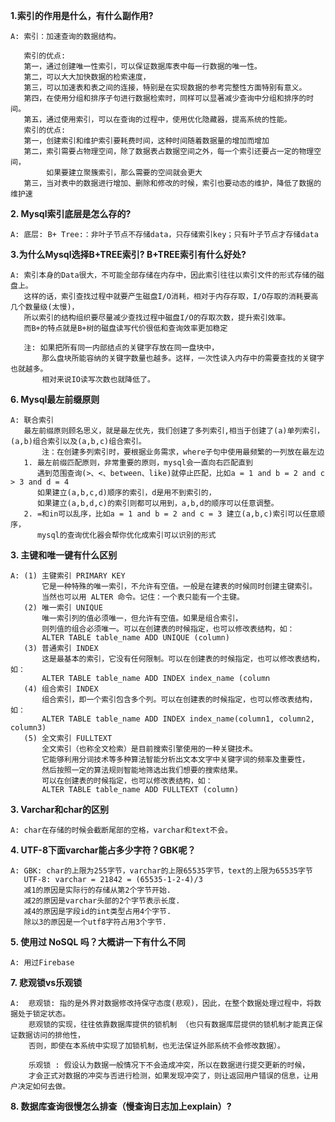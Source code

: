 **1.索引的作用是什么，有什么副作用?**
  
	A: 索引：加速查询的数据结构。
    
       索引的优点:
       第一，通过创建唯一性索引，可以保证数据库表中每一行数据的唯一性。 
       第二，可以大大加快数据的检索速度， 
       第三，可以加速表和表之间的连接，特别是在实现数据的参考完整性方面特别有意义。 
       第四，在使用分组和排序子句进行数据检索时，同样可以显著减少查询中分组和排序的时间。 
       第五，通过使用索引，可以在查询的过程中，使用优化隐藏器，提高系统的性能。
       索引的优点:
       第一，创建索引和维护索引要耗费时间，这种时间随着数据量的增加而增加
       第二，索引需要占物理空间，除了数据表占数据空间之外，每一个索引还要占一定的物理空间，
            如果要建立聚簇索引，那么需要的空间就会更大
       第三，当对表中的数据进行增加、删除和修改的时候，索引也要动态的维护，降低了数据的维护速

**2. Mysql索引底层是怎么存的?**

	A: 底层: B+ Tree:：非叶子节点不存储data，只存储索引key；只有叶子节点才存储data

**3.为什么Mysql选择B+TREE索引? B+TREE索引有什么好处?**

	A: 索引本身的Data很大，不可能全部存储在内存中，因此索引往往以索引文件的形式存储的磁盘上。
	   这样的话，索引查找过程中就要产生磁盘I/O消耗，相对于内存存取，I/O存取的消耗要高几个数量级(太慢)，
	   所以索引的结构组织要尽量减少查找过程中磁盘I/O的存取次数，提升索引效率。
	   而B+的特点就是B+树的磁盘读写代价很低和查询效率更加稳定

	   注: 如果把所有同一内部结点的关键字存放在同一盘块中，
		   那么盘块所能容纳的关键字数量也越多。这样，一次性读入内存中的需要查找的关键字也就越多。
		   相对来说IO读写次数也就降低了。

**6. Mysql最左前缀原则**
	
	A: 联合索引
	   最左前缀原则顾名思义，就是最左优先，我们创建了多列索引,相当于创建了(a)单列索引，(a,b)组合索引以及(a,b,c)组合索引。
           注：在创建多列索引时，要根据业务需求，where子句中使用最频繁的一列放在最左边
	   1. 最左前缀匹配原则，非常重要的原则，mysql会一直向右匹配直到
	      遇到范围查询(>、<、between、like)就停止匹配，比如a = 1 and b = 2 and c > 3 and d = 4 
	      如果建立(a,b,c,d)顺序的索引，d是用不到索引的，
	      如果建立(a,b,d,c)的索引则都可以用到，a,b,d的顺序可以任意调整。
	   2. =和in可以乱序，比如a = 1 and b = 2 and c = 3 建立(a,b,c)索引可以任意顺序，
	      mysql的查询优化器会帮你优化成索引可以识别的形式


**3. 主键和唯一键有什么区别**

	A: (1) 主键索引 PRIMARY KEY
	       它是一种特殊的唯一索引，不允许有空值。一般是在建表的时候同时创建主键索引。
	       当然也可以用 ALTER 命令。记住：一个表只能有一个主键。
	   (2) 唯一索引 UNIQUE
	       唯一索引列的值必须唯一，但允许有空值。如果是组合索引，
	       则列值的组合必须唯一。可以在创建表的时候指定，也可以修改表结构，如：
	       ALTER TABLE table_name ADD UNIQUE (column)
	   (3) 普通索引 INDEX
	       这是最基本的索引，它没有任何限制。可以在创建表的时候指定，也可以修改表结构，如：
	       ALTER TABLE table_name ADD INDEX index_name (column
	   (4) 组合索引 INDEX
	       组合索引，即一个索引包含多个列。可以在创建表的时候指定，也可以修改表结构，如：
	       ALTER TABLE table_name ADD INDEX index_name(column1, column2, column3)
	   (5) 全文索引 FULLTEXT
	       全文索引（也称全文检索）是目前搜索引擎使用的一种关键技术。
	       它能够利用分词技术等多种算法智能分析出文本文字中关键字词的频率及重要性，
	       然后按照一定的算法规则智能地筛选出我们想要的搜索结果。
	       可以在创建表的时候指定，也可以修改表结构，如：
	       ALTER TABLE table_name ADD FULLTEXT (column)

**3. Varchar和char的区别**

	A: char在存储的时候会截断尾部的空格，varchar和text不会。

**4. UTF-8下面varchar能占多少字符？GBK呢？**

	A: GBK: char的上限为255字节，varchar的上限65535字节，text的上限为65535字节
	   UTF-8: varchar = 21842 = (65535-1-2-4)/3
	   减1的原因是实际行的存储从第2个字节开始.
	   减2的原因是varchar头部的2个字节表示长度.
	   减4的原因是字段id的int类型占用4个字节.
	   除以3的原因是一个utf8字符占用3个字节.

**5. 使用过 NoSQL 吗？大概讲一下有什么不同**

	A: 用过Firebase

**7. 悲观锁vs乐观锁**

	A:  悲观锁: 指的是外界对数据修改持保守态度(悲观)，因此，在整个数据处理过程中，将数据处于锁定状态。 
		悲观锁的实现，往往依靠数据库提供的锁机制 （也只有数据库层提供的锁机制才能真正保证数据访问的排他性，
		否则，即使在本系统中实现了加锁机制，也无法保证外部系统不会修改数据）。
		
		乐观锁 : 假设认为数据一般情况下不会造成冲突，所以在数据进行提交更新的时候，
		才会正式对数据的冲突与否进行检测，如果发现冲突了，则让返回用户错误的信息，让用户决定如何去做。 

**8. 数据库查询很慢怎么排查（慢查询日志加上explain）?**






